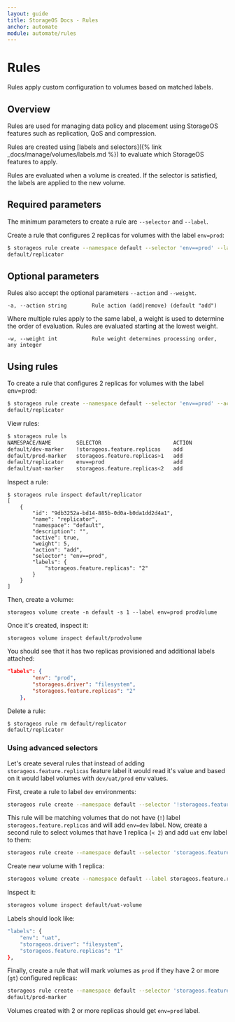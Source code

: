 ```yaml
---
layout: guide
title: StorageOS Docs - Rules
anchor: automate
module: automate/rules
---
```


# Rules

Rules apply custom configuration to volumes based on matched labels.

## Overview

Rules are used for managing data policy and placement using StorageOS features
such as replication, QoS and compression.

Rules are created using [labels and selectors]({% link _docs/manage/volumes/labels.md %})
to evaluate which StorageOS features to apply.

Rules are evaluated when a volume is created. If the selector is satisfied, the
labels are applied to the new volume.

## Required parameters

The minimum parameters to create a rule are `--selector` and `--label`.

Create a rule that configures 2 replicas for volumes with the label `env=prod`:

```bash
$ storageos rule create --namespace default --selector 'env==prod' --label storageos.feature.replicas=2 replicator
default/replicator
```

## Optional parameters

Rules also accept the optional parameters `--action` and `--weight`.

`-a, --action string        Rule action (add|remove) (default "add")`

Where multiple rules apply to the same label, a weight is used to determine the
order of evaluation. Rules are evaluated starting at the lowest weight.

`-w, --weight int           Rule weight determines processing order, any integer`



## Using rules

To create a rule that configures 2 replicas for volumes with the label env=prod:

```bash
$ storageos rule create --namespace default --selector 'env==prod' --action add --label storageos.feature.replicas=2 replicator
default/replicator
```

View rules:

```bash
$ storageos rule ls
NAMESPACE/NAME        SELECTOR                       ACTION              LABELS
default/dev-marker    !storageos.feature.replicas    add                 env=dev
default/prod-marker   storageos.feature.replicas>1   add                 env=prod
default/replicator    env==prod                      add                 storageos.feature.replicas=2
default/uat-marker    storageos.feature.replicas<2   add                 env=uat
```

Inspect a rule:

```
$ storageos rule inspect default/replicator
[
    {
        "id": "9db3252a-bd14-885b-0d0a-b0da1dd2d4a1",
        "name": "replicator",
        "namespace": "default",
        "description": "",
        "active": true,
        "weight": 5,
        "action": "add",
        "selector": "env==prod",
        "labels": {
            "storageos.feature.replicas": "2"
        }
    }
]
```

Then, create a volume:

    storageos volume create -n default -s 1 --label env=prod prodVolume

Once it's created, inspect it:


    storageos volume inspect default/prodvolume

You should see that it has two replicas provisioned and additional labels attached:

```json
"labels": {
        "env": "prod",
        "storageos.driver": "filesystem",
        "storageos.feature.replicas": "2"
    },
```

Delete a rule:

```bash
$ storageos rule rm default/replicator
default/replicator
```

### Using advanced selectors

Let's create several rules that instead of adding `storageos.feature.replicas`
feature label it would read it's value and based on it would label volumes with
`dev/uat/prod` env values.

First, create a rule to label `dev` environments:

```bash
storageos rule create --namespace default --selector '!storageos.feature.replicas' --action add --label env=dev dev-marker
```

This rule will be matching volumes that do not have (`!`) label `storageos.feature.replicas` and will add `env=dev`
label.  Now, create a second rule to select volumes that have 1 replica (`< 2`) and add `uat` env label to them:

```bash
storageos rule create --namespace default --selector 'storageos.feature.replicas<2' --action add --label env=uat uat-marker
```

Create new volume with 1 replica:

```bash
storageos volume create --namespace default --label storageos.feature.replicas=1 uat-volume
```

Inspect it:

```bash
storageos volume inspect default/uat-volume
```

Labels should look like:

```bash
"labels": {
    "env": "uat",
    "storageos.driver": "filesystem",
    "storageos.feature.replicas": "1"
},
```

Finally, create a rule that will mark volumes as `prod` if they have 2 or more
(`gt`) configured replicas:

```bash
storageos rule create --namespace default --selector 'storageos.feature.replicas>1' --label env=prod prod-marker
default/prod-marker
```

Volumes created with 2 or more replicas should get `env=prod` label.
